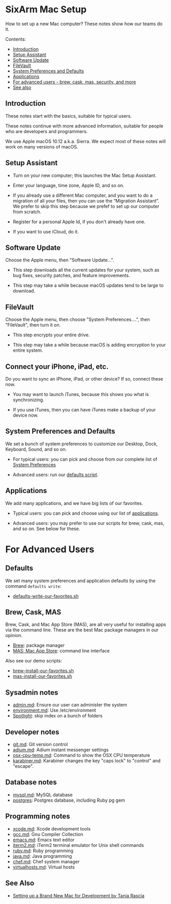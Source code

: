 # SixArm Mac Setup

How to set up a new Mac computer? These notes show how our teams do it.

Contents:

* [Introduction](#introduction)
* [Setup Assistant](#setup-assistant)
* [Software Update](#software-update)
* [FileVault](#filevault)
* [System Preferences and Defaults](#set-system-preferences-and-defaults)
* [Applications](#applications)
* [For advanced users - brew, cask, mas, security, and more](#for-advanced-users)
* [See also](#see-also)


<h2><a name="introduction">Introduction</a></h2>

These notes start with the basics, suitable for typical users.

These notes continue with more advanced information, suitable for people who are developers and programmers.

We use Apple macOS 10.12 a.k.a. Sierra. We expect most of these notes will work on many versions of macOS.


<h2><a name="setup-assistant">Setup Assistant</a></h2>

* Turn on your new computer; this launches the Mac Setup Assistant.

* Enter your language, time zone, Apple ID, and so on.

* If you already use a different Mac computer, and you want to do a migration of all your files, then you can use the “Migration Assistant”. We prefer to skip this step because we prefef to set up our computer from scratch.

* Register for a personal Apple Id, if you don't already have one.

* If you want to use iCloud, do it.


<h2><a name="software-update">Software Update</a></h2>

Choose the Apple menu, then "Software Update...".

* This step downloads all the current updates for your system, such as bug fixes, security patches, and feature improvements.

* This step may take a while because macOS updates tend to be large to download.


<h2><a name="filevault">FileVault</a></h2>

Choose the Apple menu, then choose "System Preferences....", then "FileVault", then turn it on.

* This step encrypts your entire drive.

* This step may take a while because macOS is adding encryption to your entire system.


<h2><a name="connect-your-iphone-ipad-etc">Connect your iPhone, iPad, etc.</a></h2>

Do you want to sync an iPhone, iPad, or other device? If so, connect these now.

* You may want to launch iTunes, because this shows you what is synchronizing.

* If you use iTunes, then you can have iTunes make a backup of your device now.


<h2><a name="system-preferences-and-defaults">System Preferences and Defaults</a></h2>

We set a bunch of system preferences to customize our Desktop, Dock, Keyboard, Sound, and so on.

* For typical users: you can pick and choose from our complete list of <a href="notes/system_preferences.md">System Preferences</a>

* Advanced users: run our <a href="bin/defaults.sh">defaults script</a>.


<h2><a name="applications">Applications</a></h2>

We add many applications, and we have big lists of our favorites.

* Typical users: you can pick and choose using our list of <a href="notes/applications.md">applications</a>.

* Advanced users: you may prefer to use our scripts for brew, cask, mas, and so on. See below for these.


# For Advanced Users


## Defaults

We set many system preferences and application defaults by using the command `defaults write`:

  * <a href="bin/defaults-write-our-favorites.sh">defaults-write-our-favorites.sh</a>


## Brew, Cask, MAS

Brew, Cask, and Mac App Store (MAS), are all very useful for installing apps via the command line. These are the best Mac package managers in our opinion.

  * <a href="notes/brew.md">Brew</a>: package manager</a>
  * <a href="notes/mas.md">MAS: Mac App Store</a>: command line interface

Also see our demo scripts:

  * <a href="bin/brew-install-our-favorites.sh">brew-install-our-favorites.sh</a>
  * <a href="bin/mas-install-our-favorites.sh">mas-install-our-favorites.sh</a>


## Sysadmin notes

  * <a href="notes/admin.md">admin.md</a>: Ensure our user can administer the system
  * <a href="notes/environment.md">environment.md</a>: Use /etc/environment
  * <a href="notes/spotlight.md">Spotlight</a>: skip index on a bunch of folders


## Developer notes

  * <a href="notes/git.md">git.md</a>: Git version control</a>
  * <a href="notes/adium.md">adium.md</a>: Adium instant messenger settings</a>
  * <a href="notes/osx-cpu-temp.md">osx-cpu-temp.md</a>: Command to show the OSX CPU temperature</a>
  * <a href="notes/karabiner.md">karabiner.md</a>: Karabiner changes the key "caps lock" to "control" and "escape".


## Database notes

  * <a href="notes/mysql.md">mysql.md</a>: MySQL database
  * <a href="notes/postgres.md">postgres</a>: Postgres database, including Ruby pg gem</a>


## Programming notes

  * <a href="notes/xcode.md">xcode.md</a>: Xcode development tools</a>
  * <a href="notes/gcc.md">gcc.md</a>: Gnu Compiler Collection
  * <a href="notes/emacs.md">emacs.md</a>: Emacs text editor</a>
  * <a href="notes/iterm2.md">iterm2.md</a>: iTerm2 terminal emulator for Unix shell commands
  * <a href="notes/ruby.md">ruby.md</a>: Ruby programming
  * <a href="notes/java.md">java.md</a>: Java programming
  * <a href="notes/chef.md">chef.md</a>: Chef system manager
  * <a href="notes/virtualhosts.md">virtualhosts.md</a>: Virtual hosts


<h2><a name="see-also">See Also</a></h2>

* [Setting up a Brand New Mac for Development by Tania Rascia](https://www.taniarascia.com/setting-up-a-brand-new-mac-for-development/)
